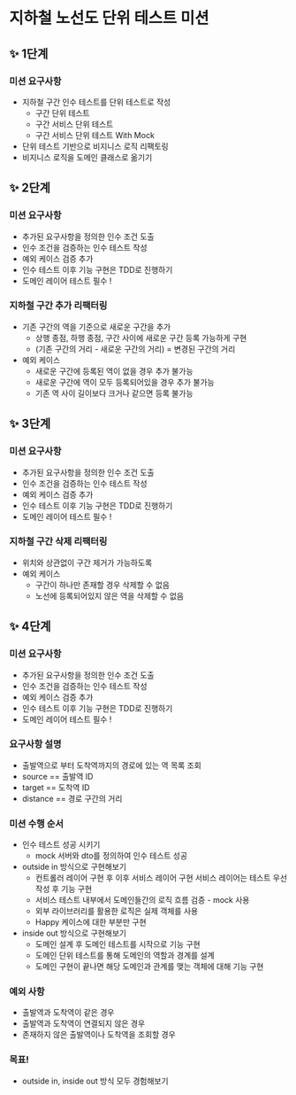 # 지하철 노선도 단위 테스트 미션
## ✨ 1단계

### 미션 요구사항
- 지하철 구간 인수 테스트를 단위 테스트로 작성 
  - 구간 단위 테스트
  - 구간 서비스 단위 테스트
  - 구간 서비스 단위 테스트 With Mock 
- 단위 테스트 기반으로 비지니스 로직 리팩토링
- 비지니스 로직을 도메인 클래스로 옮기기

## ✨ 2단계

### 미션 요구사항
- 추가된 요구사항을 정의한 인수 조건 도출
- 인수 조건을 검증하는 인수 테스트 작성
- 예외 케이스 검증 추가
- 인수 테스트 이후 기능 구현은 TDD로 진행하기
- 도메인 레이어 테스트 필수 !

### 지하철 구간 추가 리팩터링
- 기존 구간의 역을 기준으로 새로운 구간을 추가
  - 상행 종점, 하행 종점, 구간 사이에 새로운 구간 등록 가능하게 구현
  - (기존 구간의 거리 - 새로운 구간의 거리) = 변경된 구간의 거리
- 예외 케이스
  - 새로운 구간에 등록된 역이 없을 경우 추가 불가능
  - 새로운 구간에 역이 모두 등록되어있을 경우 추가 불가능
  - 기존 역 사이 길이보다 크거나 같으면 등록 불가능

## ✨ 3단계

### 미션 요구사항
- 추가된 요구사항을 정의한 인수 조건 도출
- 인수 조건을 검증하는 인수 테스트 작성
- 예외 케이스 검증 추가
- 인수 테스트 이후 기능 구현은 TDD로 진행하기
- 도메인 레이어 테스트 필수 !

### 지하철 구간 삭제 리팩터링
- 위치와 상관없이 구간 제거가 가능하도록
- 예외 케이스
  - 구간이 하나만 존재할 경우 삭제할 수 없음
  - 노선에 등록되어있지 않은 역을 삭제할 수 없음


## ✨ 4단계

### 미션 요구사항
- 추가된 요구사항을 정의한 인수 조건 도출
- 인수 조건을 검증하는 인수 테스트 작성
- 예외 케이스 검증 추가
- 인수 테스트 이후 기능 구현은 TDD로 진행하기
- 도메인 레이어 테스트 필수 !

### 요구사항 설명
- 출발역으로 부터 도착역까지의 경로에 있는 역 목록 조회  
- source == 출발역 ID
- target == 도착역 ID
- distance == 경로 구간의 거리

### 미션 수행 순서
- 인수 테스트 성공 시키기
  - mock 서버와 dto를 정의하여 인수 테스트 성공
- outside in 방식으로 구현해보기
  - 컨트롤러 레이어 구현 후 이후 서비스 레이어 구현 서비스 레이어는 테스트 우선 작성 후 기능 구현
  - 서비스 테스트 내부에서 도메인들간의 로직 흐름 검증 - mock 사용
  - 외부 라이브러리를 활용한 로직은 실제 객체를 사용
  - Happy 케이스에 대한 부분만 구현
- inside out 방식으로 구현해보기
  - 도메인 설계 후 도메인 테스트를 시작으로 기능 구현
  - 도메인 단위 테스트를 통해 도메인의 역할과 경계를 설계
  - 도메인 구현이 끝나면 해당 도메인과 관계를 맺는 객체에 대해 기능 구현

### 예외 사항
- 출발역과 도착역이 같은 경우
- 출발역과 도착역이 연결되지 않은 경우
- 존재하지 않은 출발역이나 도착역을 조회할 경우

### 목표!
- outside in, inside out 방식 모두 경험해보기